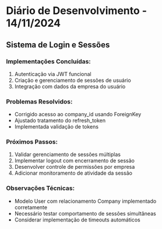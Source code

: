 # Diário de Desenvolvimento - 14/11/2024

## Sistema de Login e Sessões

### Implementações Concluídas:
1. Autenticação via JWT funcional
2. Criação e gerenciamento de sessões de usuário
3. Integração com dados da empresa do usuário

### Problemas Resolvidos:
- Corrigido acesso ao company_id usando ForeignKey
- Ajustado tratamento do refresh_token
- Implementada validação de tokens

### Próximos Passos:
1. Validar gerenciamento de sessões múltiplas
2. Implementar logout com encerramento de sessão
3. Desenvolver controle de permissões por empresa
4. Adicionar monitoramento de atividade da sessão

### Observações Técnicas:
- Modelo User com relacionamento Company implementado corretamente
- Necessário testar comportamento de sessões simultâneas
- Considerar implementação de timeouts automáticos
